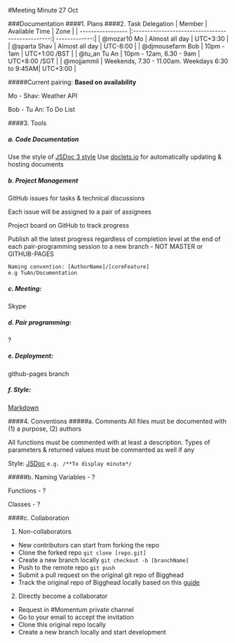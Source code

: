 #Meeting Minute 27 Oct

###Documentation
####1. Plans
####2. Task Delegation
|    Member         | Available Time                                   |     Zone      |
| ----------------- |:------------------------------------------------:| -------------:|
| @mozar10 Mo       | Almost all day                                   | UTC+3:30      |
| @sparta Shav      | Almost all day                                   | UTC-8:00      |
| @djmousefarm Bob  | 10pm - 1am                                       | UTC+1:00 /BST |
| @tu_an Tu An      | 10pm - 12am, 6.30 - 9am                          | UTC+8:00 /SGT |
| @mojjammil        | Weekends, 7.30 - 11.00am. Weekdays 6:30 to 9:45AM| UTC+3:00      |

#####Current pairing:
**Based on availability**

Mo - Shav: Weather API

Bob - Tu An: To Do List

####3. Tools
##### a. Code Documentation
Use the style of [JSDoc 3 style](http://usejsdoc.org/about-getting-started.html)
Use [doclets.io](https://doclets.io/) for automatically updating & hosting documents
##### b. Project Management
GitHub issues for tasks & technical discussions

Each issue will be assigned to a pair of assignees

Project board on GitHub to track progress

Publish all the latest progress regardless of completion level at the end of each pair-programming session to a new branch - NOT MASTER or GITHUB-PAGES 

	Naming convention: [AuthorName]/[coreFeature]
	e.g TuAn/Documentation
	
##### c. Meeting:
Skype
##### d. Pair programming:
?
##### e. Deployment:
github-pages branch
##### f. Style:
[Markdown](https://github.com/adam-p/markdown-here/wiki/Markdown-Cheatsheet)

####4. Conventions
#####a. Comments
All files must be documented with (1) a purpose, (2) authors

All functions must be commented with at least a description. Types of parameters & returned values must be commented as well if any

Style: [JSDoc](http://usejsdoc.org/about-getting-started.html)
	```e.g. /**To display minute*/```

#####b. Naming
Variables - ?

Functions - ?

Classes - ?

####c. Collaboration
1. Non-collaborators
- New contributors can start from forking the repo 
- Clone the forked repo `git clone [repo.git]`
- Create a new branch locally `git checkout -b [branchName]` 
- Push to the remote repo `git push`
- Submit a pull request on the original git repo of Bigghead
- Track the original repo of Bigghead locally based on this [guide](https://help.github.com/articles/changing-a-remote-s-url/)

2. Directly become a collaborator
- Request in #Momentum private channel
- Go to your email to accept the invitation
- Clone this original repo locally
- Create a new branch locally and start development





